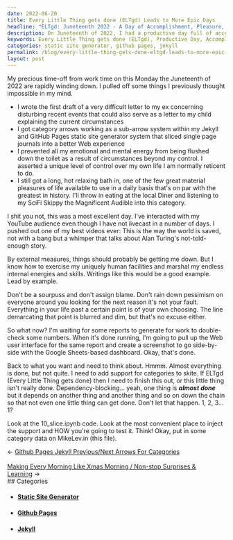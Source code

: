 ```yaml
---
date: 2022-06-20
title: Every Little Thing gets done (ELTgd) Leads to More Epic Days
headline: "ELTgd: Juneteenth 2022 - A Day of Accomplishment, Pleasure, and Self-Realization."
description: On Juneteenth of 2022, I had a productive day full of accomplishment and pleasure. I wrote a difficult letter to my ex, created a sub-arrow system for my Jekyll and GitHub Pages static site generator, enjoyed a hot bath and a meal at the local diner, interacted with my YouTube audience, and created one of my best videos ever. I was reminded that life is what we make of it, and that everything after a certain point is of my own choosing.
keywords: Every Little Thing gets done (ELTgd), Productive Day, Accomplishment, Pleasure, Difficult Letter, Ex, Sub-arrow System, Jekyll, GitHub Pages, Static Site Generator, Hot Bath, Meal, Local Diner, YouTube Audience, Video, Life, Choices, Impossible
categories: static site generator, github pages, jekyll
permalink: /blog/every-little-thing-gets-done-eltgd-leads-to-more-epic-days/
layout: post
---
```



My precious time-off from work time on this Monday the Juneteenth of 2022 are
rapidly winding down. I pulled off some things I previously thought impossible
in my mind.

- I wrote the first draft of a very difficult letter to my ex concerning
  disturbing recent events that could also serve as a letter to my child
  explaining the current circumstances
- I got category arrows working as a sub-arrow system within my Jekyll and
  GitHub Pages static site generator system that sliced single page journals
  into a better Web experience
- I prevented all my emotional and mental energy from being flushed down the
  toilet as a result of circumstances beyond my control. I asserted a unique
  level of control over my own life I am normally reticent to do.
- I still got a long, hot relaxing bath in, one of the few great material
  pleasures of life available to use in a daily basis that's on par with the
  greatest in history. I'll throw in eating at the local Diner and listening to
  my SciFi Skippy the Magnificent Audible into this category.

I shit you not, this was a most excellent day. I've interacted with my YouTube
audience even though I have not livecast in a number of days. I pushed out one
of my best videos ever: This is the way the world is saved, not with a bang but
a whimper that talks about Alan Turing's not-told-enough story.

By external measures, things should probably be getting me down. But I know how
to exercise my uniquely human facilities and marshal my endless internal
energies and skills. Writings like this would be a good example. Lead by
example.

Don't be a sourpuss and don't assign blame. Don't rain down pessimism on
everyone around you looking for the next reason it's not your fault. Everything
in your life past a certain point is of your own choosing. The line demarcating
that point is blurred and dim, but that's no excuse either.

So what now? I'm waiting for some reports to generate for work to double-check
some numbers. When it's done running, I'm going to pull up the Web user
interface for the same report and create a screenshot to go side-by-side with
the Google Sheets-based dashboard. Okay, that's done.

Back to what you want and need to think about. Hmmm. Almost everything is done,
but not quite. I need to add support for categories to skite. If ELTgd (Every
Little Thing gets done) then I need to finish this out, or this little thing
isn't really done. Dependency-blocking... yeah, one thing is ***almost done***
but it depends on another thing and another thing and so on down the chain so
that not even one little thing can get done. Don't let that happen. 1, 2, 3...
1?

Look at the 10\_slice.ipynb code. Look at the most convenient place to inject
the support and HOW you're going to test it. Think! Okay, put in some category
data on MikeLev.in (this file).


<div class="arrow-links"><div class="post-nav-prev"><span class="arrow">&larr;&nbsp;</span><a href="/blog/github-pages-jekyll-previous-next-arrows-for-categories/">Github Pages Jekyll Previous/Next Arrows For Categories</a></div> &nbsp; <div class="post-nav-next"><a href="/blog/making-every-morning-like-xmas-morning-non-stop-surprises-learning/">Making Every Morning Like Xmas Morning / Non-stop Surprises & Learning</a><span class="arrow">&nbsp;&rarr;</span></div></div>
## Categories

<ul>
<li><h4><a href='/static-site-generator/'>Static Site Generator</a></h4></li>
<li><h4><a href='/github-pages/'>Github Pages</a></h4></li>
<li><h4><a href='/jekyll/'>Jekyll</a></h4></li></ul>